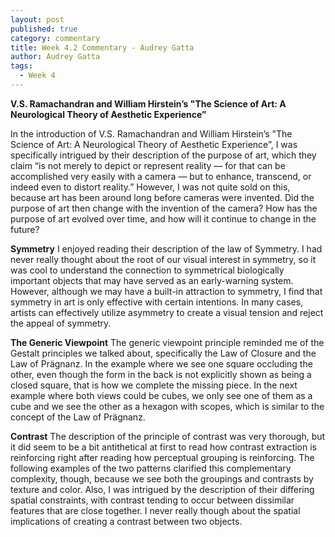 ```yaml
---
layout: post
published: true
category: commentary
title: Week 4.2 Commentary - Audrey Gatta
author: Audrey Gatta
tags:
  - Week 4
---
```


**V.S. Ramachandran and William Hirstein’s "The Science of Art: A Neurological Theory of Aesthetic Experience”**

In the introduction of V.S. Ramachandran and William Hirstein’s "The Science of Art: A Neurological Theory of Aesthetic Experience”, I was specifically intrigued by their description of the purpose of art, which they claim “is not merely to depict or represent reality — for that can be accomplished very easily with a camera — but to enhance, transcend, or indeed even to distort reality.” However, I was not quite sold on this, because art has been around long before cameras were invented. Did the purpose of art then change with the invention of the camera? How has the purpose of art evolved over time, and how will it continue to change in the future?

**Symmetry**
I enjoyed reading their description of the law of Symmetry. I had never really thought about the root of our visual interest in symmetry, so it was cool to understand the connection to symmetrical biologically important objects that may have served as an early-warning system. However, although we may have a built-in attraction to symmetry, I find that symmetry in art is only effective with certain intentions. In many cases, artists can effectively utilize asymmetry to create a visual tension and reject the appeal of symmetry. 

**The Generic Viewpoint**
The generic viewpoint principle reminded me of the Gestalt principles we talked about, specifically the Law of Closure and the Law of Prägnanz. In the example where we see one square occluding the other, even though the form in the back is not explicitly shown as being a closed square, that is how we complete the missing piece. In the next example where both views could be cubes, we only see one of them as a cube and we see the other as a hexagon with scopes, which is similar to the concept of the Law of Prägnanz.

**Contrast**
The description of the principle of contrast was very thorough, but it did seem to be a bit antithetical at first to read how contrast extraction is reinforcing right after reading how perceptual grouping is reinforcing. The following examples of the two patterns clarified this complementary complexity, though, because we see both the groupings and contrasts by texture and color. Also, I was intrigued by the description of their differing spatial constraints, with contrast tending to occur between dissimilar features that are close together. I never really though about the spatial implications of creating a contrast between two objects.

